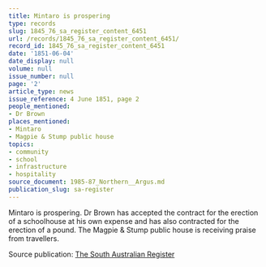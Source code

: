 ```yaml
---
title: Mintaro is prospering
type: records
slug: 1845_76_sa_register_content_6451
url: /records/1845_76_sa_register_content_6451/
record_id: 1845_76_sa_register_content_6451
date: '1851-06-04'
date_display: null
volume: null
issue_number: null
page: '2'
article_type: news
issue_reference: 4 June 1851, page 2
people_mentioned:
- Dr Brown
places_mentioned:
- Mintaro
- Magpie & Stump public house
topics:
- community
- school
- infrastructure
- hospitality
source_document: 1985-87_Northern__Argus.md
publication_slug: sa-register
---
```


Mintaro is prospering.  Dr Brown has accepted the contract for the erection of a schoolhouse at his own expense and has also contracted for the erection of a pound.  The Magpie & Stump public house is receiving praise from travellers.

Source publication: [The South Australian Register](/publications/sa-register/)
